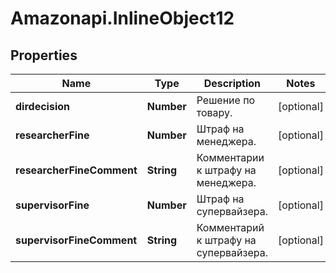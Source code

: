 # Amazonapi.InlineObject12

## Properties

Name | Type | Description | Notes
------------ | ------------- | ------------- | -------------
**dirdecision** | **Number** | Решение по товару. | [optional] 
**researcherFine** | **Number** | Штраф на менеджера. | [optional] 
**researcherFineComment** | **String** | Комментарии к штрафу на менеджера. | [optional] 
**supervisorFine** | **Number** | Штраф на супервайзера. | [optional] 
**supervisorFineComment** | **String** | Комментарий к штрафу на супервайзера. | [optional] 



